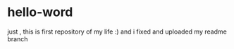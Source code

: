 # hello-word
just , this is first repository of my life :)
and i fixed and uploaded my readme branch 
